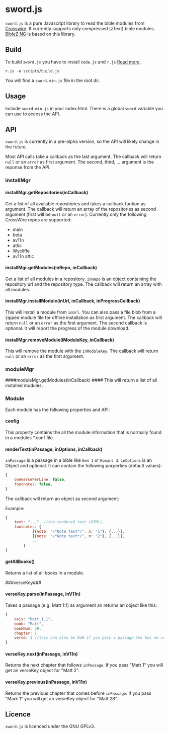 sword.js
=======

```sword.js``` is a pure Javascript library to read the bible modules from [Crosswire](http://crosswire.org/sword). It currently supports only compressed (zText) bible modules. [BibleZ NG](https://github.com/zefanja/biblez-ng) is based on this library.

Build
-----

To build ```sword.js``` you have to install ```node.js``` and ```r.js``` [Read more](http://requirejs.org/docs/optimization.html#download).

```r.js -o scripts/build.js```

You will find a ```sword.min.js``` file in the root dir.

Usage
-----

Include ```sword.min.js``` in your index.html. There is a global ```sword``` variable you can use to access the API.

API
---

```sword.js``` is currently in a pre-alpha version, so the API will likely change in the future.

Most API calls take a callback as the last argument. The callback will return ```null``` or an ```error``` as first argument. The second, third, ... argument is the reponse from the API.

### installMgr ###

#### installMgr.getRepositories(inCallback) ####
Get a list of all available repositories and takes a callback funtion as argument. The callback will return an array of the repositories as second argument (first will be ```null``` or an ```error```). Currently only the following CrossWire repos are supported:
* main
* beta
* av11n
* attic
* Wycliffe
* av11n attic

#### installMgr.getModules(inRepo, inCallback) ####
Get a list of all modules in a repository. ```inRepo``` is an object containing the repository url and the repository type. The callback will return an array with all modules.

#### installMgr.installModule(inUrl, inCallback, inProgressCallback) ####
This will install a module from ```inUrl```. You can also pass a file blob from a zipped module file for offline installation as first argument. The callback will return ```null``` or an ```error``` as the first argument. The second callback is optional. It will report the progress of the module download.

#### installMgr.removeModule(iModuleKey, inCallback) ####
This will remove the module with the ```inModuleKey```. The callback will return ```null``` or an ```error``` as the first argument.

### moduleMgr ###

####moduleMgr.getModules(inCallback) ####
This will return a list of all installed modules.

### Module ###
Each module has the following properties and API:

#### config ####
This property contains the all the module information that is normally found in a modules *.conf file.

#### renderText(inPassage, inOptions, inCallback) ####
```inPassage``` is a passage in a bible like ```Gen 1``` or ```Romans 3```. ```inOptions``` is an Object and optional. It can contain the following porperties (default values):

```javascript
{
    oneVersePerLine: false,
    footnotes: false,
}
```

The callback will return an object as second argument:

Example:
```javascript
{
    text: "...", //the rendered text (HTML),
    footnotes: {
            [{note: "/*Note text*/", n: "1"}, {...}],
            [{note: "/*Note text*/", n: "2"}, {...}],
            ...
        }
}
```

#### getAllBooks() ####
Returns a list of all books in a module.

###verseKey###

#### verseKey.parse(inPassage, inV11n) ####
Takes a passage (e.g. Matt 1:1) as argument an returns an object like this:

```javascript
{
    osis: "Matt.1.1",
    book: "Matt",
    bookNum: 39,
    chapter: 1
    verse: 1 //this can also be NaN if you pass a passage the has no verse in it like "Matt 1".
}
```

#### verseKey.next(inPassage, inV11n) ####
Returns the next chapter that follows ```inPassage```. If you pass "Matt 1" you will get an verseKey object for "Matt 2".

#### verseKey.previous(inPassage, inV11n) ####
Returns the previous chapter that comes before ```inPassage```. If you pass "Mark 1" you will get an verseKey object for "Matt 28".

Licence
-------

```sword.js``` is licenced under the GNU GPLv3.